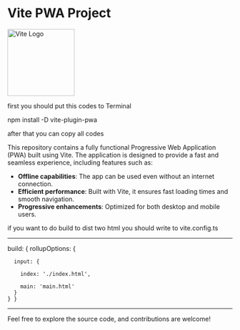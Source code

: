 # Vite PWA Project

<img src="https://vitejs.dev/logo.svg" alt="Vite Logo" width="150"/>

first you should put this codes to Terminal 

npm install -D vite-plugin-pwa

after that you can copy all codes 

This repository contains a fully functional Progressive Web Application (PWA) built using Vite. The application is designed to provide a fast and seamless experience, including features such as:

- **Offline capabilities**: The app can be used even without an internet connection.
- **Efficient performance**: Built with Vite, it ensures fast loading times and smooth navigation.
- **Progressive enhancements**: Optimized for both desktop and mobile users.

if you want to do build to dist two html you should write to vite.config.ts 
___________________________________________________________________________________________________________________________________________________________________________

  build: {  rollupOptions: {
    
      input: {
      
        index: './index.html',
        
        main: 'main.html'        
      }
    } }
  
______________________________________________________________________________________________________________________________________________________________________________
Feel free to explore the source code, and contributions are welcome!
